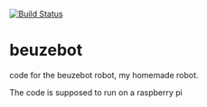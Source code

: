 [![Build Status](https://travis-ci.org/Guillaumebeuzeboc/beuzebot.svg?branch=master)](https://travis-ci.org/Guillaumebeuzeboc/beuzebot)
# beuzebot
code for the beuzebot robot, my homemade robot.

The code is supposed to run on a raspberry pi
